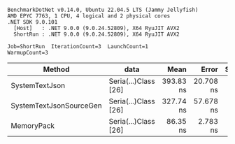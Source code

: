 ```

BenchmarkDotNet v0.14.0, Ubuntu 22.04.5 LTS (Jammy Jellyfish)
AMD EPYC 7763, 1 CPU, 4 logical and 2 physical cores
.NET SDK 9.0.101
  [Host]   : .NET 9.0.0 (9.0.24.52809), X64 RyuJIT AVX2
  ShortRun : .NET 9.0.0 (9.0.24.52809), X64 RyuJIT AVX2

Job=ShortRun  IterationCount=3  LaunchCount=1  
WarmupCount=3  

```
| Method                  | data                 | Mean      | Error     | StdDev   | Min       | Max       | Gen0   | Allocated |
|------------------------ |--------------------- |----------:|----------:|---------:|----------:|----------:|-------:|----------:|
| SystemTextJson          | Seria(...)Class [26] | 393.83 ns | 20.708 ns | 1.135 ns | 392.74 ns | 395.01 ns | 0.0038 |     328 B |
| SystemTextJsonSourceGen | Seria(...)Class [26] | 327.74 ns | 57.678 ns | 3.162 ns | 324.10 ns | 329.80 ns | 0.0043 |     368 B |
| MemoryPack              | Seria(...)Class [26] |  86.35 ns |  2.783 ns | 0.153 ns |  86.22 ns |  86.52 ns | 0.0014 |     128 B |

